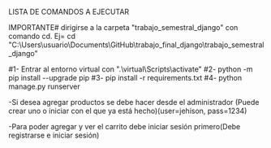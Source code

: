 LISTA DE COMANDOS A EJECUTAR

IMPORTANTE# dirigirse a la carpeta "trabajo_semestral_django" con comando cd. 
Ej= cd "C:\Users\usuario\Documents\GitHub\trabajo_final_django\trabajo_semestral_django"

#1- Entrar al entorno virtual con ".\virtual\Scripts\activate"
#2- python -m pip install --upgrade pip
#3- pip install -r requirements.txt
#4- python manage.py runserver

-Si desea agregar productos se debe hacer desde el administrador
(Puede crear uno o iniciar con el que ya está hecho)(user=jehison, pass=1234)

-Para poder agregar y ver el carrito debe iniciar sesión primero(Debe registrarse e iniciar sesión)

